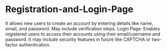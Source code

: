 # Registration-and-Login-Page
It allows new users to create an account by entering details like name, email, and password. May include verification steps.  Login Page: Enables registered users to access their accounts using their email/username and password. It may include security features in future like CAPTCHA or two-factor authentication.

